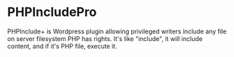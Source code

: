 PHPIncludePro
=============

PHPInclude+ is Wordpress plugin allowing privileged writers include any file on server filesystem PHP has rights. It's like "include", it will include content, and if it's PHP file, execute it.